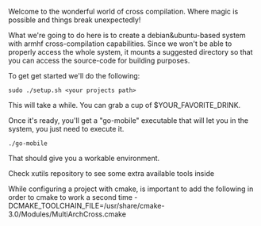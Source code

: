 Welcome to the wonderful world of cross compilation. Where magic is possible and things break unexpectedly!

What we're going to do here is to create a debian&ubuntu-based system with armhf cross-compilation capabilities. Since we won't be able to properly access the whole system, it mounts a suggested directory so that you can access the source-code for building purposes.

To get get started we'll do the following:

```
sudo ./setup.sh <your projects path>
```

This will take a while. You can grab a cup of $YOUR_FAVORITE_DRINK.

Once it's ready, you'll get a "go-mobile" executable that will let you in the system, you just need to execute it.

``` ./go-mobile ```

That should give you a workable environment.

Check xutils repository to see some extra available tools inside

While configuring a project with cmake, is important to add
the following in order to cmake to work a second time
-DCMAKE_TOOLCHAIN_FILE=/usr/share/cmake-3.0/Modules/MultiArchCross.cmake
